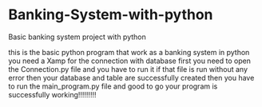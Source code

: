 # Banking-System-with-python
Basic banking system project with python 

this is the basic python program that work as a banking system in python 
you need a Xamp for the connection with database 
first you need to open the Connection.py file and you have to run it if that file is run without any error then your database and table are successfully created
then you have to run the main_program.py file 
and good to go your program is successfully working!!!!!!!!!

